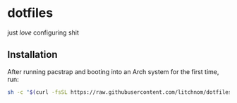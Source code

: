 # dotfiles
just *love* configuring shit

## Installation

After running pacstrap and booting into an Arch system for the first time, run:
```bash
sh -c "$(curl -fsSL https://raw.githubusercontent.com/litchnom/dotfiles/master/tools/install.sh)"
```
